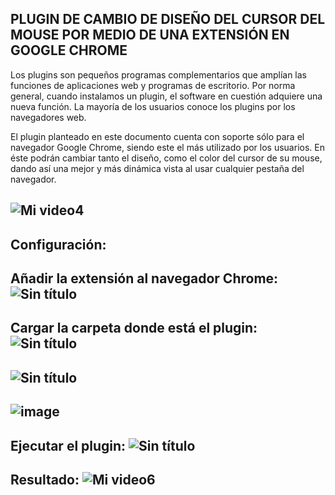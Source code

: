   PLUGIN DE CAMBIO DE DISEÑO DEL CURSOR DEL MOUSE POR MEDIO DE UNA EXTENSIÓN EN GOOGLE CHROME
-------------------------------------------------------------------------------------------------------------------------------------------------------------------------
Los plugins son pequeños programas complementarios que amplían las funciones de aplicaciones web y programas de escritorio. Por norma general, cuando instalamos un plugin, el software en cuestión adquiere una nueva función. La mayoría de los usuarios conoce los plugins por los navegadores web.

El plugin planteado en este documento cuenta con soporte sólo para el navegador Google Chrome, siendo este el más utilizado por los usuarios.
En éste podrán cambiar tanto el diseño, como el color del cursor de su mouse, dando así una mejor y más dinámica vista al usar cualquier pestaña del navegador.

![Mi video4](https://user-images.githubusercontent.com/113193895/223581926-a26a0b5d-c5bd-4278-b157-9c906e78c22e.gif)
-------------------------------------------------------------------------------------------------------------------------------------------------------------------------
Configuración:
-------------------------------------------------------------------------------------------------------------------------------------------------------------------------
Añadir la extensión al navegador Chrome:
![Sin título](https://user-images.githubusercontent.com/113193895/223582581-5764c72c-d4b0-42e7-aefe-41a2fe81e87e.jpg)
-------------------------------------------------------------------------------------------------------------------------------------------------------------------------
Cargar la carpeta donde está el plugin:
![Sin título](https://user-images.githubusercontent.com/113193895/223582905-556c49e1-f166-4053-8cde-136a213ad25c.jpg)
-------------------------------------------------------------------------------------------------------------------------------------------------------------------------
  ![Sin título](https://user-images.githubusercontent.com/113193895/223583042-a799da69-972d-4321-af93-7b7607a30ef8.jpg)
--------------------------------------------------------------------------------------------------------------------------------------------------------------------------------------------------------------------------------------------------------------------------------------------------------------------------------------------------
![image](https://user-images.githubusercontent.com/113193895/223583052-33ee4aa6-27de-4ef1-9591-e38487923ba6.png)
-------------------------------------------------------------------------------------------------------------------------------------------------------------------------
Ejecutar el plugin:
![Sin título](https://user-images.githubusercontent.com/113193895/223583138-7dbc14b4-d866-4d39-af2d-b07a9511f616.jpg)
-------------------------------------------------------------------------------------------------------------------------------------------------------------------------
Resultado:
![Mi video6](https://user-images.githubusercontent.com/113193895/223584522-eff5c655-ea8c-481d-9344-13413c8d53bc.gif)
-------------------------------------------------------------------------------------------------------------------------------------------------------------------------




